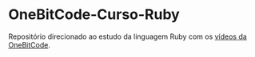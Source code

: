 # OneBitCode-Curso-Ruby
Repositório direcionado ao estudo da linguagem Ruby com os [vídeos da OneBitCode](https://www.youtube.com/playlist?list=PLdDT8if5attEOcQGPHLNIfnSFiJHhGDOZ).
